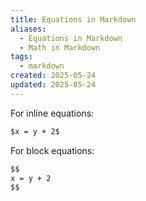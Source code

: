 ```yaml
---
title: Equations in Markdown
aliases:
  - Equations in Markdown
  - Math in Markdown
tags:
  - markdown
created: 2025-05-24
updated: 2025-05-24
---
```


For inline equations:

```markdown
$x = y + 2$
```

For block equations:

```markdown
$$
x = y + 2
$$
```
